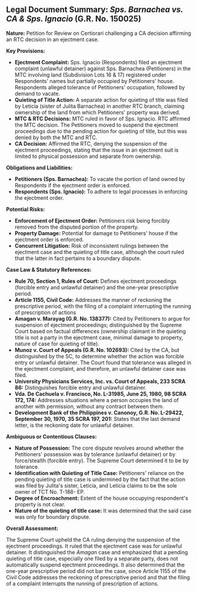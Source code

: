 ## Legal Document Summary: *Sps. Barnachea vs. CA & Sps. Ignacio* (G.R. No. 150025)

**Nature:** Petition for Review on Certiorari challenging a CA decision affirming an RTC decision in an ejectment case.

**Key Provisions:**

*   **Ejectment Complaint:** Sps. Ignacio (Respondents) filed an ejectment complaint (unlawful detainer) against Sps. Barnachea (Petitioners) in the MTC involving land (Subdivision Lots 16 & 17) registered under Respondents' names but partially occupied by Petitioners' house. Respondents alleged tolerance of Petitioners' occupation, followed by demand to vacate.
*   **Quieting of Title Action:** A separate action for quieting of title was filed by Leticia (sister of Julita Barnachea) in another RTC branch, claiming ownership of the land from which Petitioners' property was derived.
*   **MTC & RTC Decisions:** MTC ruled in favor of Sps. Ignacio. RTC affirmed the MTC decision. The Petitioners moved to suspend the ejectment proceedings due to the pending action for quieting of title, but this was denied by both the MTC and RTC.
*   **CA Decision:** Affirmed the RTC, denying the suspension of the ejectment proceedings, stating that the issue in an ejectment suit is limited to physical possession and separate from ownership.

**Obligations and Liabilities:**

*   **Petitioners (Sps. Barnachea):** To vacate the portion of land owned by Respondents if the ejectment order is enforced.
*   **Respondents (Sps. Ignacio):** To adhere to legal processes in enforcing the ejectment order.

**Potential Risks:**

*   **Enforcement of Ejectment Order:** Petitioners risk being forcibly removed from the disputed portion of the property.
*   **Property Damage:** Potential for damage to Petitioners' house if the ejectment order is enforced.
*   **Concurrent Litigation:** Risk of inconsistent rulings between the ejectment case and the quieting of title case, although the court ruled that the latter in fact pertains to a boundary dispute.

**Case Law & Statutory References:**

*   **Rule 70, Section 1, Rules of Court:** Defines ejectment proceedings (forcible entry and unlawful detainer) and the one-year prescriptive period.
*   **Article 1155, Civil Code:** Addresses the manner of reckoning the prescriptive period, with the filing of a complaint interrupting the running of prescription of actions
*   **Amagan v. Marayag (G.R. No. 138377):**  Cited by Petitioners to argue for suspension of ejectment proceedings; distinguished by the Supreme Court based on factual differences (ownership claimant in the quieting title is not a party in the ejectment case, minimal damage to property, nature of case for quieting of title).
*   **Munoz v. Court of Appeals (G.R. No. 102693):** Cited by the CA, but distinguished by the SC, to determine whether the action was forcible entry or unlawful detainer. The Court found that tolerance was alleged in the ejectment complaint, and therefore, an unlawful detainer case was filed.
*   **University Physicians Services, Inc. vs. Court of Appeals, 233 SCRA 86:** Distinguishes forcible entry and unlawful detainer.
*   **Vda. De Cachuela v. Francisco, No. L-31985, June 25, 1980, 98 SCRA 172, 174:** Addresses situations where a person occupies the land of another with permission, without any contract between them.
*    **Development Bank of the Philippines v. Canonoy, G.R. No. L-29422, September 30, 1970, 35 SCRA 197, 201:** States that the last demand letter, is the reckoning date for unlawful detainer.

**Ambiguous or Contentious Clauses:**

*   **Nature of Possession:**  The core dispute revolves around whether the Petitioners' possession was by tolerance (unlawful detainer) or by force/stealth (forcible entry). The Supreme Court determined it to be by tolerance.
*   **Identification with Quieting of Title Case:** Petitioners' reliance on the pending quieting of title case is undermined by the fact that the action was filed by Julita's sister, Leticia, and Leticia claims to be the sole owner of TCT No. T-188- EP.
*   **Degree of Encroachment:** Extent of the house occupying respondent's property is not clear.
*    **Nature of the quieting of title case:** It was determined that the said case was only for boundary dispute.

**Overall Assessment:**

The Supreme Court upheld the CA ruling denying the suspension of the ejectment proceedings. It ruled that the ejectment case was for unlawful detainer. It distinguished the *Amagan* case and emphasized that a pending quieting of title case, especially one filed by a separate party, does not automatically suspend ejectment proceedings. It also determined that the one-year prescriptive period did not bar the case, since Article 1155 of the Civil Code addresses the reckoning of prescriptive period and that the filing of a complaint interrupts the running of prescription of actions.
